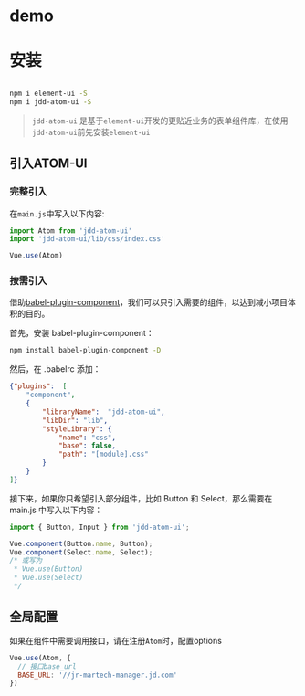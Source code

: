 
# demo
# 安装
```bash

npm i element-ui -S
npm i jdd-atom-ui -S

```
> `jdd-atom-ui` 是基于`element-ui`开发的更贴近业务的表单组件库，在使用`jdd-atom-ui`前先安装`element-ui`

## 引入ATOM-UI

### 完整引入

在`main.js`中写入以下内容:

```javascript
import Atom from 'jdd-atom-ui'
import 'jdd-atom-ui/lib/css/index.css'

Vue.use(Atom)

```

### 按需引入
借助[babel-plugin-component](https://github.com/ElementUI/babel-plugin-component)，我们可以只引入需要的组件，以达到减小项目体积的目的。

首先，安装 babel-plugin-component：

```bash
npm install babel-plugin-component -D
```

然后，在 .babelrc 添加：

```json
{"plugins":  [
    "component",
    {
        "libraryName":  "jdd-atom-ui",
        "libDir": "lib",
        "styleLibrary": {
            "name": "css",
            "base": false,
            "path": "[module].css"
        }
    }
]}
```
接下来，如果你只希望引入部分组件，比如 Button 和 Select，那么需要在 main.js 中写入以下内容：

```javascript
import { Button, Input } from 'jdd-atom-ui';

Vue.component(Button.name, Button);
Vue.component(Select.name, Select);
/* 或写为
 * Vue.use(Button)
 * Vue.use(Select)
 */

```

## 全局配置
如果在组件中需要调用接口，请在注册`Atom`时，配置options
```javascript
Vue.use(Atom, {
  // 接口base_url
  BASE_URL: '//jr-martech-manager.jd.com'
})
```